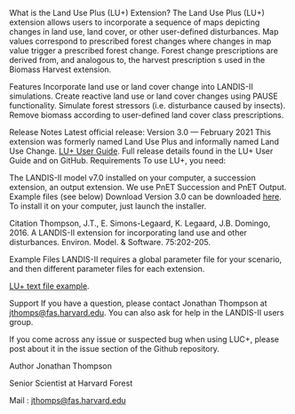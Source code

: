 What is the Land Use Plus (LU+) Extension?
The Land Use Plus (LU+) extension allows users to incorporate a sequence of maps depicting changes in land use, land cover, or other user-defined disturbances. Map values correspond to prescribed forest changes where changes in map value trigger a prescribed forest change. Forest change prescriptions are derived from, and analogous to, the harvest prescription s used in the Biomass Harvest extension.

Features
 Incorporate land use or land cover change into LANDIS-II simulations.
 Create reactive land use or land cover changes using PAUSE functionality.
 Simulate forest stressors (i.e. disturbance caused by insects).
 Remove biomass according to user-defined land cover class prescriptions.
 
Release Notes
Latest official release: Version 3.0 — February 2021
This extension was formerly named Land Use Plus and informally named Land Use Change.
[LU+ User Guide](https://github.com/LANDIS-II-Foundation/Extension-Land-Use-Plus/blob/master/docs/Land%20Use%Plus%20v3.0_User%20Guide.docx).
Full release details found in the LU+ User Guide and on GitHub.
Requirements
To use LU+, you need:

The LANDIS-II model v7.0 installed on your computer, a succession extension, an output extension.  We use PnET Succession and PnET Output.
Example files (see below)
Download
Version 3.0 can be downloaded [here](https://github.com/LANDIS-II-Foundation/Extension-Land-Use-Plus/blob/master/deploy/installer/LANDIS-II-V7%20Land%20Use%20Change%203.2-rc2-setup.exe). To install it on your computer, just launch the installer.

Citation
Thompson, J.T., E. Simons-Legaard, K. Legaard, J.B. Domingo, 2016. A LANDIS-II extension for incorporating land use and other disturbances. Environ. Model. & Software. 75:202-205.

Example Files
LANDIS-II requires a global parameter file for your scenario, and then different parameter files for each extension.

[LU+ text file example]().

Support
If you have a question, please contact Jonathan Thompson at jthomps@fas.harvard.edu. You can also ask for help in the LANDIS-II users group.

If you come across any issue or suspected bug when using LUC+, please post about it in the issue section of the Github repository.

Author
Jonathan Thompson

Senior Scientist at Harvard Forest

Mail : jthomps@fas.harvard.edu
